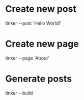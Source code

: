 # Create new post

tinker --post 'Hello World!'

# Create new page

tinker --page 'About'

# Generate posts

tinker --build
